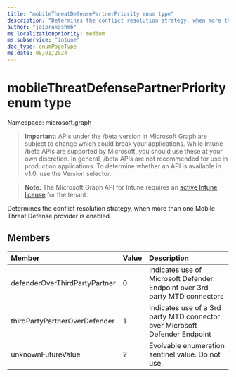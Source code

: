 ```yaml
---
title: "mobileThreatDefensePartnerPriority enum type"
description: "Determines the conflict resolution strategy, when more than one Mobile Threat Defense provider is enabled."
author: "jaiprakashmb"
ms.localizationpriority: medium
ms.subservice: "intune"
doc_type: enumPageType
ms.date: 08/01/2024
---
```


# mobileThreatDefensePartnerPriority enum type

Namespace: microsoft.graph

> **Important:** APIs under the /beta version in Microsoft Graph are subject to change which could break your applications. While Intune /beta APIs are supported by Microsoft, you should use these at your own discretion. In general, /beta APIs are not recommended for use in production applications. To determine whether an API is available in v1.0, use the Version selector.

> **Note:** The Microsoft Graph API for Intune requires an [active Intune license](https://go.microsoft.com/fwlink/?linkid=839381) for the tenant.

Determines the conflict resolution strategy, when more than one Mobile Threat Defense provider is enabled.

## Members
|Member|Value|Description|
|:---|:---|:---|
|defenderOverThirdPartyPartner|0|Indicates use of Microsoft Defender Endpoint over 3rd party MTD connectors|
|thirdPartyPartnerOverDefender|1|Indicates use of a 3rd party MTD connector over Microsoft Defender Endpoint|
|unknownFutureValue|2|Evolvable enumeration sentinel value. Do not use.|